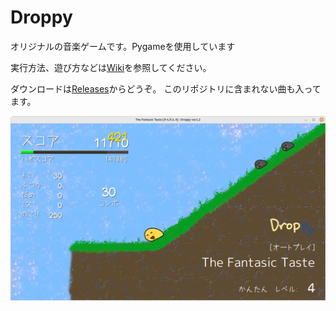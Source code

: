 # Droppy
オリジナルの音楽ゲームです。Pygameを使用しています

実行方法、遊び方などは[Wiki](https://github.com/na-trium-144/droppy/wiki)を参照してください。

ダウンロードは[Releases](https://github.com/na-trium-144/droppy/releases)からどうぞ。
このリポジトリに含まれない曲も入ってます。

![](images/game_1.2.png)
